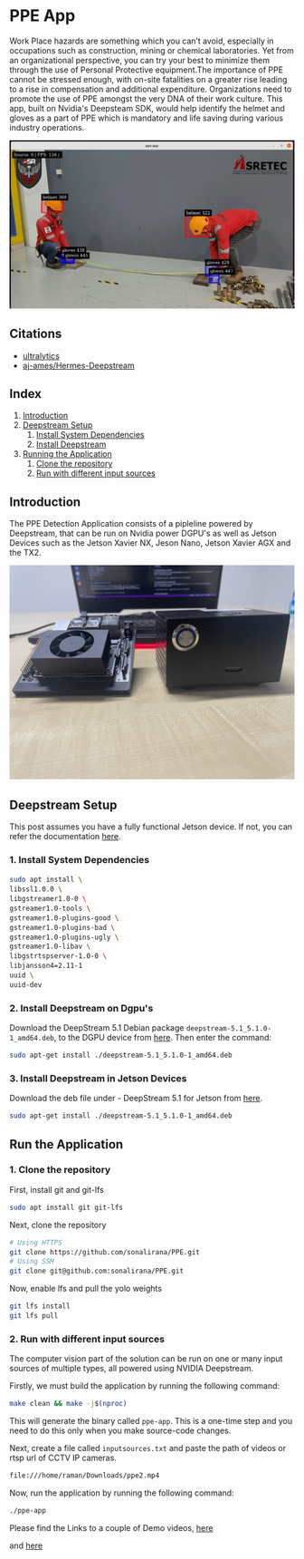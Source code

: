 # PPE App
Work Place hazards are something which you can’t avoid, especially in occupations such as construction, mining or chemical laboratories. Yet from an organizational perspective, you can try your best to minimize them through the use of Personal Protective equipment.The importance of PPE cannot be stressed enough, with on-site fatalities on a greater rise leading to a rise in compensation and additional expenditure. Organizations need to promote the use of PPE amongst the very DNA of their work culture. This app, built on Nvidia's Deepsteam SDK, would help identify the helmet and gloves as a part of PPE which is mandatory and life saving during various industry operations. 

![PPE](misc/ppe.png)

## Citations

* [ultralytics](https://github.com/ultralytics/yolov5)
* [aj-ames/Hermes-Deepstream](https://github.com/aj-ames/Hermes-Deepstream.git)

## Index

1. [Introduction](#Introduction)
2. [Deepstream Setup](#Deepstream-Setup)
    1. [Install System Dependencies](#Install-System-Dependencies)
    2. [Install Deepstream](#Install-Deepstream)
3. [Running the Application](#Running-the-Application)
    1. [Clone the repository](#Cloning-the-repository)
    2. [Run with different input sources](#Run-with-different-input-sources)

## Introduction

The PPE Detection Application consists of a pipleline powered by Deepstream, that can be run on Nvidia power DGPU's as well as Jetson Devices such as the Jetson Xavier NX, Jeson Nano, Jetson Xavier AGX and the TX2.

![Jetson](misc/jetson.jpg)

## Deepstream Setup

This post assumes you have a fully functional Jetson device. If not, you can refer the documentation [here](https://docs.nvidia.com/jetson/jetpack/install-jetpack/index.html).

### 1. Install System Dependencies

```sh
sudo apt install \
libssl1.0.0 \
libgstreamer1.0-0 \
gstreamer1.0-tools \
gstreamer1.0-plugins-good \
gstreamer1.0-plugins-bad \
gstreamer1.0-plugins-ugly \
gstreamer1.0-libav \
libgstrtspserver-1.0-0 \
libjansson4=2.11-1
uuid \
uuid-dev
```

### 2. Install Deepstream on Dgpu's

Download the DeepStream 5.1 Debian package `deepstream-5.1_5.1.0-1_amd64.deb`, to the DGPU device from [here](https://developer.nvidia.com/deepstream-sdk-download-tesla-archived). Then enter the command:

```sh
sudo apt-get install ./deepstream-5.1_5.1.0-1_amd64.deb
```

### 3. Install Deepstream in Jetson Devices

Download the deb file under - DeepStream 5.1 for Jetson from [here](https://developer.nvidia.com/embedded/deepstream-on-jetson-downloads-archived).

```sh
sudo apt-get install ./deepstream-5.1_5.1.0-1_amd64.deb
```

## Run the Application

### 1. Clone the repository

First, install git and git-lfs

```sh
sudo apt install git git-lfs
```

Next, clone the repository

```sh
# Using HTTPS
git clone https://github.com/sonalirana/PPE.git
# Using SSH
git clone git@github.com:sonalirana/PPE.git
```

Now, enable lfs and pull the yolo weights

```sh
git lfs install
git lfs pull
```

### 2. Run with different input sources

The computer vision part of the solution can be run on one or many input sources of multiple types, all powered using NVIDIA Deepstream.

Firstly, we must build the application by running the following command:

```sh
make clean && make -j$(nproc)
```

This will generate the binary called `ppe-app`. This is a one-time step and you need to do this only when you make source-code changes.

Next, create a file called `inputsources.txt` and paste the path of videos or rtsp url of CCTV IP cameras.

```sh
file:///home/raman/Downloads/ppe2.mp4
```

Now, run the application by running the following command:

```sh
./ppe-app
```

Please find the Links to a couple of Demo videos, [here](https://youtu.be/tBgqcJZn1O0)

and [here](https://youtu.be/c6zSTo0pGFQ)
